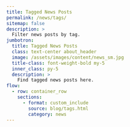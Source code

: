 ```yaml
---
title: Tagged News Posts
permalink: /news/tags/
sitemap: false
description: >
  Filter news posts by tag.
jumbotron:
  title: Tagged News Posts
  class: text-center about_header
  image: /assets/images/content/news_sm.jpg
  title-class: font-weight-bold my-5
  inner_class: py-5
  description: >
    Find tagged news posts here.
flow:
  - row: container_row
    sections:
      - format: custom_include
        source: blog/tags.html
        category: news
---
```

